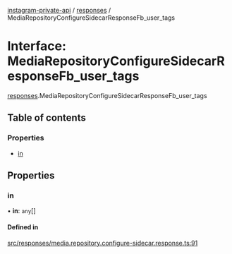 [instagram-private-api](../../README.md) / [responses](../../modules/responses.md) / MediaRepositoryConfigureSidecarResponseFb_user_tags

# Interface: MediaRepositoryConfigureSidecarResponseFb\_user\_tags

[responses](../../modules/responses.md).MediaRepositoryConfigureSidecarResponseFb_user_tags

## Table of contents

### Properties

- [in](MediaRepositoryConfigureSidecarResponseFb_user_tags.md#in)

## Properties

### in

• **in**: `any`[]

#### Defined in

[src/responses/media.repository.configure-sidecar.response.ts:91](https://github.com/Nerixyz/instagram-private-api/blob/4971f34/src/responses/media.repository.configure-sidecar.response.ts#L91)

